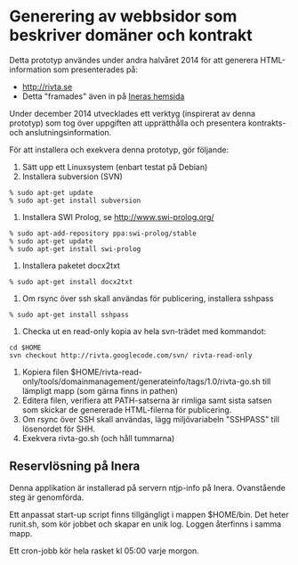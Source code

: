 

# Generering av webbsidor som beskriver domäner och kontrakt #

Detta prototyp användes under andra halvåret 2014 för att generera HTML-information som presenterades på:

  * http://rivta.se
  * Detta "framades" även in på [Ineras hemsida](http://www.inera.se/)

Under december 2014 utvecklades ett verktyg (inspirerat av denna prototyp) som tog över uppgiften att upprätthålla och presentera kontrakts- och anslutningsinformation.

För att installera och exekvera denna prototyp, gör följande:

  1. Sätt upp ett Linuxsystem (enbart testat på Debian)
  1. Installera subversion (SVN)
```
% sudo apt-get update
% sudo apt-get install subversion
```
  1. Installera SWI Prolog, se http://www.swi-prolog.org/
```
% sudo apt-add-repository ppa:swi-prolog/stable
% sudo apt-get update
% sudo apt-get install swi-prolog
```
  1. Installera paketet docx2txt
```
% sudo apt-get install docx2txt
```
  1. Om rsync över ssh skall användas för publicering, installera sshpass
```
% sudo apt-get install sshpass
```
  1. Checka ut en read-only kopia av hela svn-trädet med kommandot:
```
cd $HOME
svn checkout http://rivta.googlecode.com/svn/ rivta-read-only
```
  1. Kopiera filen $HOME/rivta-read-only/tools/domainmanagement/generateinfo/tags/1.0/rivta-go.sh till lämpligt mapp (som gärna finns in pathen)
  1. Editera filen, verifiera att PATH-satserna är rimliga samt sista satsen som skickar de genererade HTML-filerna för publicering.
  1. Om rsync över SSH skall användas, lägg miljövariabeln "SSHPASS" till lösenordet för SHH.
  1. Exekvera rivta-go.sh (och håll tummarna)

## Reservlösning på Inera ##
Denna applikation är installerad på servern ntjp-info på Inera. Ovanstående steg är genomförda.

Ett anpassat start-up script finns tillgängligt i mappen $HOME/bin. Det heter runit.sh, som kör jobbet och skapar en unik log. Loggen återfinns i samma mapp.

Ett cron-jobb kör hela rasket kl 05:00 varje morgon.